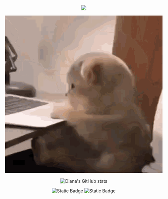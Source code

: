 <p align="center">
<img src="https://readme-typing-svg.demolab.com/?lines=WW%20Welcome%20to%20Diana's%20GitHub%20Profile...;She%20Loves%20Cats:)%20;Always%20learning%20new%20things&font=Fira%20Code&center=true&width=440&height=45&color=f75c7e&vCenter=true&pause=1000&size=22" />
</p>

<p align="center">
  <img src="https://github.com/CherednichenkoDiana/CherednichenkoDiana/blob/main/gif2.gif" alt="The Unlimited" width="600">
</p>

<div align="center">
  
![Diana's GitHub stats](https://github-readme-stats.vercel.app/api?username=CherednichenkoDiana&show_icons=true&theme=transparent)

![Static Badge](https://img.shields.io/badge/py-Python-blue?logo=python)
![Static Badge](https://img.shields.io/badge/-Figma-red?logo=figma)

</div>



